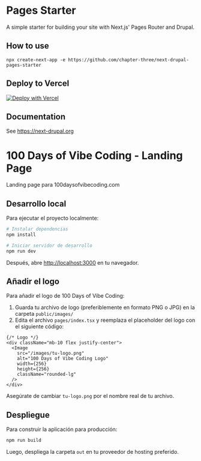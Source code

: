 # Pages Starter

A simple starter for building your site with Next.js' Pages Router and Drupal.

## How to use

`npx create-next-app -e https://github.com/chapter-three/next-drupal-pages-starter`

## Deploy to Vercel

[![Deploy with Vercel](https://vercel.com/button)](https://vercel.com/new/clone?repository-url=https%3A%2F%2Fgithub.com%2Fchapter-three%2Fnext-drupal-pages-starter&env=NEXT_PUBLIC_DRUPAL_BASE_URL,NEXT_IMAGE_DOMAIN,DRUPAL_CLIENT_ID,DRUPAL_CLIENT_SECRET&envDescription=Learn%20more%20about%20environment%20variables&envLink=https%3A%2F%2Fnext-drupal.org%2Fdocs%2Fenvironment-variables&project-name=next-drupal&demo-title=Next.js%20for%20Drupal&demo-description=A%20next-generation%20front-end%20for%20your%20Drupal%20site.&demo-url=https%3A%2F%2Fdemo.next-drupal.org&demo-image=https%3A%2F%2Fnext-drupal.org%2Fimages%2Fdemo-screenshot.jpg)

## Documentation

See https://next-drupal.org

# 100 Days of Vibe Coding - Landing Page

Landing page para 100daysofvibecoding.com

## Desarrollo local

Para ejecutar el proyecto localmente:

```bash
# Instalar dependencias
npm install

# Iniciar servidor de desarrollo
npm run dev
```

Después, abre [http://localhost:3000](http://localhost:3000) en tu navegador.

## Añadir el logo

Para añadir el logo de 100 Days of Vibe Coding:

1. Guarda tu archivo de logo (preferiblemente en formato PNG o JPG) en la carpeta `public/images/`
2. Edita el archivo `pages/index.tsx` y reemplaza el placeholder del logo con el siguiente código:

```tsx
{/* Logo */}
<div className="mb-10 flex justify-center">
  <Image 
    src="/images/tu-logo.png" 
    alt="100 Days of Vibe Coding Logo" 
    width={256} 
    height={256}
    className="rounded-lg"
  />
</div>
```

Asegúrate de cambiar `tu-logo.png` por el nombre real de tu archivo.

## Despliegue

Para construir la aplicación para producción:

```bash
npm run build
```

Luego, despliega la carpeta `out` en tu proveedor de hosting preferido.
